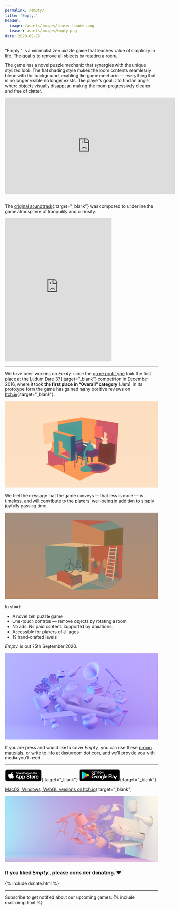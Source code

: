 ```yaml
---
permalink: /empty/
title: "Empty."
header:
  image: /assets/images/teaser-header.png
  teaser: assets/images/empty.png
date: 2020-09-25
---
```


“Empty.” is a minimalist zen puzzle game that teaches value of simplicity in life. The goal is to remove all objects by rotating a room.  

The game has a novel puzzle mechanic that synergies with the unique stylized look. The flat shading style makes the room contents seamlessly blend with the background, enabling the game mechanic — everything that is no longer visible no longer exists. The player’s goal is to find an angle where objects visually disappear, making the room progressively cleaner and free of clutter.  

<iframe width="560" height="315" src="https://www.youtube.com/embed/pnnpf0Bc18U" title="YouTube video player" frameborder="0" allow="accelerometer; autoplay; clipboard-write; encrypted-media; gyroscope; picture-in-picture" allowfullscreen></iframe>  

---

The [original soundtrack](https://dustyroom.bandcamp.com/album/empty-ost){:target="_blank"} was composed to underline the game atmosphere of tranquility and curiosity.  

<iframe style="border: 0; width: 350px; height: 470px;" src="https://bandcamp.com/EmbeddedPlayer/album=2073725311/size=large/bgcol=ffffff/linkcol=0687f5/tracklist=false/transparent=true/" seamless><a href="https://dustyroom.bandcamp.com/album/empty-ost">Empty. OST by Dustyroom</a></iframe>  

---

We have been working on *Empty.* since the [game prototype](/empty-game-ldjam/) took the first place at the [Ludum Dare 37](http://ludumdare.com/compo/ludum-dare-37/?action=preview&uid=33150){:target="_blank"} competition in December 2016, where it took **the first place in “Overall” category** (Jam). In its prototype form the game has gained many positive reviews on [Itch.io](https://dustyroom.itch.io/empty){:target="_blank"}.  

![](/assets/images/empty_screenshot_level_ny.png)  

We feel the message that the game conveys — that less is more — is timeless, and will contribute to the players’ well-being in addition to simply joyfully passing time.  

![](/assets/images/empty_screenshot_level_bicycle.png)  

In short:  
  * A novel zen puzzle game
  * One-touch controls — remove objects by rotating a room
  * No ads. No paid content. Supported by donations.
  * Accessible for players of all ages
  * 19 hand-crafted levels

*Empty.* is out 25th September 2020.  

![](/assets/images/empty_coverart_rect_purple5.png)

If you are press and would like to cover *Empty.*, you can use these [promo materials](https://drive.google.com/drive/folders/1NjqykijzURoxtuzp4N0d-iAFV2uTTKtP), or write to info at dustyroom dot com, and we’ll provide you with media you’ll need.  

---

[![Download on the App Store](/assets/images/appstore_button_download.png "Download on the App Store")](https://apps.apple.com/app/id1191062782){:target="_blank"}
[![Get It on Google Play](/assets/images/google-play-badge-1.png "Get It on Google Play")](https://play.google.com/store/apps/details?id=com.dustyroom.Empty){:target="_blank"}  

[MacOS, Windows, WebGL versions on Itch.io](https://dustyroom.itch.io/empty){:target="_blank"}  

![](/assets/images/empty_art_3-1024x440.png)  


### If you liked *Empty.*, please consider donating. ❤️  

{% include donate.html %}

---

Subscribe to get notified about our upcoming games:
{% include mailchimp.html %}
